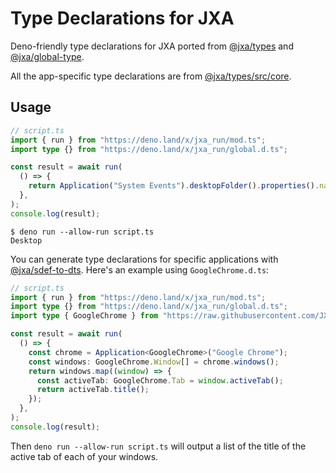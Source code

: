 # Type Declarations for JXA

Deno-friendly type declarations for JXA ported from [@jxa/types](https://github.com/JXA-userland/JXA/tree/master/packages/%40jxa/types) and [@jxa/global-type](https://github.com/JXA-userland/JXA/tree/master/packages/%40jxa/global-type). 

All the app-specific type declarations are from [@jxa/types/src/core](https://github.com/JXA-userland/JXA/tree/master/packages/%40jxa/types/src/core).

## Usage

```ts
// script.ts
import { run } from "https://deno.land/x/jxa_run/mod.ts";
import type {} from "https://deno.land/x/jxa_run/global.d.ts";

const result = await run(
  () => {
    return Application("System Events").desktopFolder().properties().name;
  },
);
console.log(result);
```

```shell
$ deno run --allow-run script.ts
Desktop
```

You can generate type declarations for specific applications with [@jxa/sdef-to-dts](https://github.com/JXA-userland/JXA/tree/master/packages/%40jxa/sdef-to-dts). Here's an example using `GoogleChrome.d.ts`:

```ts
// script.ts
import { run } from "https://deno.land/x/jxa_run/mod.ts";
import type {} from "https://deno.land/x/jxa_run/global.d.ts";
import type { GoogleChrome } from "https://raw.githubusercontent.com/JXA-userland/JXA/master/packages/%40jxa/types/test/fixtures/GoogleChrome.d.ts";

const result = await run(
  () => {
    const chrome = Application<GoogleChrome>("Google Chrome");
    const windows: GoogleChrome.Window[] = chrome.windows();
    return windows.map((window) => {
      const activeTab: GoogleChrome.Tab = window.activeTab();
      return activeTab.title();
    });
  },
);
console.log(result);
```

Then `deno run --allow-run script.ts` will output a list of the title of the active tab of each of your windows.

